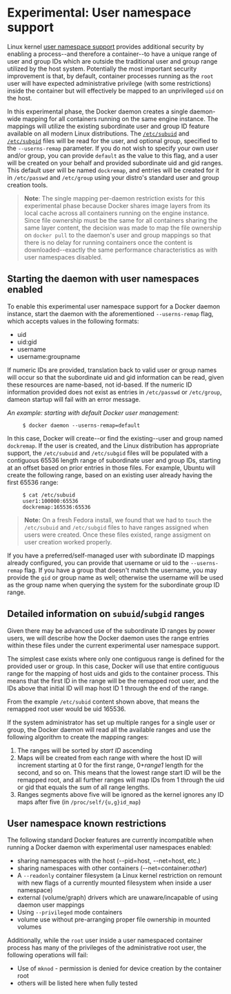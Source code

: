 # Experimental: User namespace support

Linux kernel [user namespace support](http://man7.org/linux/man-pages/man7/user_namespaces.7.html) provides additional security by enabling
a process--and therefore a container--to have a unique range of user and
group IDs which are outside the traditional user and group range utilized by
the host system. Potentially the most important security improvement is that,
by default, container processes running as the `root` user will have expected
administrative privilege (with some restrictions) inside the container but will
effectively be mapped to an unprivileged `uid` on the host.

In this experimental phase, the Docker daemon creates a single daemon-wide mapping
for all containers running on the same engine instance. The mappings will
utilize the existing subordinate user and group ID feature available on all modern
Linux distributions.
The [`/etc/subuid`](http://man7.org/linux/man-pages/man5/subuid.5.html) and 
[`/etc/subgid`](http://man7.org/linux/man-pages/man5/subgid.5.html) files will be
read for the user, and optional group, specified to the `--userns-remap` 
parameter.  If you do not wish to specify your own user and/or group, you can 
provide `default` as the value to this flag, and a user will be created on your behalf
and provided subordinate uid and gid ranges. This default user will be named
`dockremap`, and entries will be created for it in `/etc/passwd` and 
`/etc/group` using your distro's standard user and group creation tools.

> **Note**: The single mapping per-daemon restriction exists for this experimental
> phase because Docker shares image layers from its local cache across all
> containers running on the engine instance.  Since file ownership must be
> the same for all containers sharing the same layer content, the decision
> was made to map the file ownership on `docker pull` to the daemon's user and
> group mappings so that there is no delay for running containers once the
> content is downloaded--exactly the same performance characteristics as with
> user namespaces disabled.

## Starting the daemon with user namespaces enabled
To enable this experimental user namespace support for a Docker daemon instance,
start the daemon with the aforementioned `--userns-remap` flag, which accepts
values in the following formats:

 - uid
 - uid:gid
 - username
 - username:groupname

If numeric IDs are provided, translation back to valid user or group names
will occur so that the subordinate uid and gid information can be read, given
these resources are name-based, not id-based.  If the numeric ID information
provided does not exist as entries in `/etc/passwd` or `/etc/group`, dameon
startup will fail with an error message.

*An example: starting with default Docker user management:*

```
     $ docker daemon --userns-remap=default
```    
In this case, Docker will create--or find the existing--user and group
named `dockremap`. If the user is created, and the Linux distribution has
appropriate support, the `/etc/subuid` and `/etc/subgid` files will be populated
with a contiguous 65536 length range of subordinate user and group IDs, starting
at an offset based on prior entries in those files.  For example, Ubuntu will
create the following range, based on an existing user already having the first
65536 range:

```
     $ cat /etc/subuid
     user1:100000:65536
     dockremap:165536:65536
```

> **Note:** On a fresh Fedora install, we found that we had to `touch` the
> `/etc/subuid` and `/etc/subgid` files to have ranges assigned when users
> were created.  Once these files existed, range assigment on user creation
> worked properly.

If you have a preferred/self-managed user with subordinate ID mappings already
configured, you can provide that username or uid to the `--userns-remap` flag.
If you have a group that doesn't match the username, you may provide the `gid`
or group name as well; otherwise the username will be used as the group name
when querying the system for the subordinate group ID range.

## Detailed information on `subuid`/`subgid` ranges

Given there may be advanced use of the subordinate ID ranges by power users, we will
describe how the Docker daemon uses the range entries within these files under the
current experimental user namespace support.

The simplest case exists where only one contiguous range is defined for the
provided user or group. In this case, Docker will use that entire contiguous
range for the mapping of host uids and gids to the container process.  This 
means that the first ID in the range will be the remapped root user, and the
IDs above that initial ID will map host ID 1 through the end of the range.

From the example `/etc/subid` content shown above, that means the remapped root
user would be uid 165536.

If the system administrator has set up multiple ranges for a single user or
group, the Docker daemon will read all the available ranges and use the
following algorithm to create the mapping ranges:

1. The ranges will be sorted by *start ID* ascending
2. Maps will be created from each range with where the host ID will increment starting at 0 for the first range, 0+*range1* length for the second, and so on.  This means that the lowest range start ID will be the remapped root, and all further ranges will map IDs from 1 through the uid or gid that equals the sum of all range lengths.
3. Ranges segments above five will be ignored as the kernel ignores any ID maps after five (in `/proc/self/{u,g}id_map`)

## User namespace known restrictions

The following standard Docker features are currently incompatible when
running a Docker daemon with experimental user namespaces enabled:

 - sharing namespaces with the host (--pid=host, --net=host, etc.)
 - sharing namespaces with other containers (--net=container:*other*)
 - A `--readonly` container filesystem (a Linux kernel restriction on remount with new flags of a currently mounted filesystem when inside a user namespace)
 - external (volume/graph) drivers which are unaware/incapable of using daemon user mappings
 - Using `--privileged` mode containers
 - volume use without pre-arranging proper file ownership in mounted volumes

Additionally, while the `root` user inside a user namespaced container
process has many of the privileges of the administrative root user, the
following operations will fail:

 - Use of `mknod` - permission is denied for device creation by the container root
 - others will be listed here when fully tested

